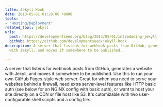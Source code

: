 ```yaml
---
title: Jekyll Hook
date: 2013-05-01 01:20:00 +0000
tools:
- "Hosting/Deployment"
related_tool: jekyll
urls:
  post: https://developmentseed.org/blog/2013/05/01/introducing-jekyll-hook/
  github: https://github.com/developmentseed/jekyll-hook
description: A server that listens for webhook posts from GitHub, generates a website
  with Jekyll, and moves it somewhere to be published.

---
```

A server that listens for webhook posts from GitHub, generates a website with Jekyll, and moves it somewhere to be published. Use this to run your own GitHub Pages-style web server. Great for when you need to serve your websites behind a firewall, need extra server-level features like HTTP basic auth (see below for an NGINX config with basic auth), or want to host your site directly on a CDN or file host like S3. It's cutomizable with two user-configurable shell scripts and a config file.




